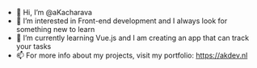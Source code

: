 - 👋 Hi, I’m @aKacharava
- 👀 I’m interested in Front-end development and I always look for something new to learn
- 🌱 I’m currently learning Vue.js and I am creating an app that can track your tasks
- 📫 For more info about my projects, visit my portfolio: https://akdev.nl

<!---
aKacharava/aKacharava is a ✨ special ✨ repository because its `README.md` (this file) appears on your GitHub profile.
You can click the Preview link to take a look at your changes.
--->
